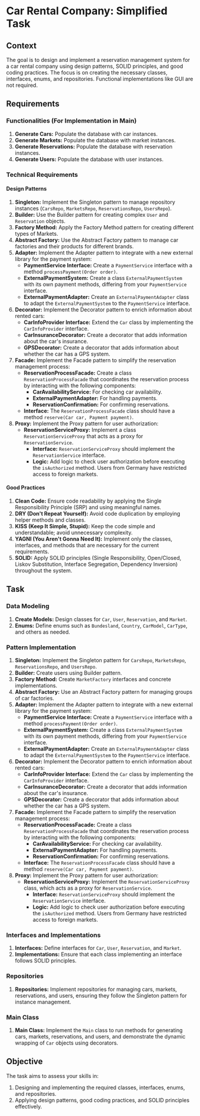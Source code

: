 # Car Rental Company: Simplified Task

## Context
The goal is to design and implement a reservation management system for a car rental company using design patterns, SOLID principles, and good coding practices. The focus is on creating the necessary classes, interfaces, enums, and repositories. Functional implementations like GUI are not required.

## Requirements

### Functionalities (For Implementation in Main)
1. **Generate Cars:** Populate the database with car instances.
2. **Generate Markets:** Populate the database with market instances.
3. **Generate Reservations:** Populate the database with reservation instances.
4. **Generate Users:** Populate the database with user instances.

### Technical Requirements

#### Design Patterns
1. **Singleton:** Implement the Singleton pattern to manage repository instances (`CarsRepo`, `MarketsRepo`, `ReservationsRepo`, `UsersRepo`).
2. **Builder:** Use the Builder pattern for creating complex `User` and `Reservation` objects.
3. **Factory Method:** Apply the Factory Method pattern for creating different types of Markets.
4. **Abstract Factory:** Use the Abstract Factory pattern to manage car factories and their products for different brands.
5. **Adapter:** Implement the Adapter pattern to integrate with a new external library for the payment system:
    - **PaymentService Interface:** Create a `PaymentService` interface with a method `processPayment(Order order)`.
    - **ExternalPaymentSystem:** Create a class `ExternalPaymentSystem` with its own payment methods, differing from your `PaymentService` interface.
    - **ExternalPaymentAdapter:** Create an `ExternalPaymentAdapter` class to adapt the `ExternalPaymentSystem` to the `PaymentService` interface.
6. **Decorator:** Implement the Decorator pattern to enrich information about rented cars:
    - **CarInfoProvider Interface:** Extend the `Car` class by implementing the `CarInfoProvider` interface.
    - **CarInsuranceDecorator:** Create a decorator that adds information about the car's insurance.
    - **GPSDecorator:** Create a decorator that adds information about whether the car has a GPS system.
7. **Facade:** Implement the Facade pattern to simplify the reservation management process:
    - **ReservationProcessFacade:** Create a class `ReservationProcessFacade` that coordinates the reservation process by interacting with the following components:
        - **CarAvailabilityService:** For checking car availability.
        - **ExternalPaymentAdapter:** For handling payments.
        - **ReservationConfirmation:** For confirming reservations.
    - **Interface:** The `ReservationProcessFacade` class should have a method `reserve(Car car, Payment payment)`.
8. **Proxy:** Implement the Proxy pattern for user authorization:
    - **ReservationServiceProxy:** Implement a class `ReservationServiceProxy` that acts as a proxy for `ReservationService`.
        - **Interface:** `ReservationServiceProxy` should implement the `ReservationService` interface.
        - **Logic:** Add logic to check user authorization before executing the `isAuthorized` method. Users from Germany have restricted access to foreign markets.

#### Good Practices
1. **Clean Code:** Ensure code readability by applying the Single Responsibility Principle (SRP) and using meaningful names.
2. **DRY (Don't Repeat Yourself):** Avoid code duplication by employing helper methods and classes.
3. **KISS (Keep It Simple, Stupid):** Keep the code simple and understandable; avoid unnecessary complexity.
4. **YAGNI (You Aren't Gonna Need It):** Implement only the classes, interfaces, and methods that are necessary for the current requirements.
5. **SOLID:** Apply SOLID principles (Single Responsibility, Open/Closed, Liskov Substitution, Interface Segregation, Dependency Inversion) throughout the system.

## Task

### Data Modeling
1. **Create Models:** Design classes for `Car`, `User`, `Reservation`, and `Market`.
2. **Enums:** Define enums such as `Bundesland`, `Country`, `CarModel`, `CarType`, and others as needed.

### Pattern Implementation
1. **Singleton:** Implement the Singleton pattern for `CarsRepo`, `MarketsRepo`, `ReservationsRepo`, and `UsersRepo`.
2. **Builder:** Create users using Builder pattern.
3. **Factory Method:** Create `MarketFactory` interfaces and concrete implementations.
4. **Abstract Factory:** Use an Abstract Factory pattern for managing groups of car factories.
5. **Adapter:** Implement the Adapter pattern to integrate with a new external library for the payment system:
    - **PaymentService Interface:** Create a `PaymentService` interface with a method `processPayment(Order order)`.
    - **ExternalPaymentSystem:** Create a class `ExternalPaymentSystem` with its own payment methods, differing from your `PaymentService` interface.
    - **ExternalPaymentAdapter:** Create an `ExternalPaymentAdapter` class to adapt the `ExternalPaymentSystem` to the `PaymentService` interface.
6. **Decorator:** Implement the Decorator pattern to enrich information about rented cars:
    - **CarInfoProvider Interface:** Extend the `Car` class by implementing the `CarInfoProvider` interface.
    - **CarInsuranceDecorator:** Create a decorator that adds information about the car's insurance.
    - **GPSDecorator:** Create a decorator that adds information about whether the car has a GPS system.
7. **Facade:** Implement the Facade pattern to simplify the reservation management process:
    - **ReservationProcessFacade:** Create a class `ReservationProcessFacade` that coordinates the reservation process by interacting with the following components:
        - **CarAvailabilityService:** For checking car availability.
        - **ExternalPaymentAdapter:** For handling payments.
        - **ReservationConfirmation:** For confirming reservations.
    - **Interface:** The `ReservationProcessFacade` class should have a method `reserve(Car car, Payment payment)`.
8. **Proxy:** Implement the Proxy pattern for user authorization:
    - **ReservationServiceProxy:** Implement the `ReservationServiceProxy` class, which acts as a proxy for `ReservationService`.
        - **Interface:** `ReservationServiceProxy` should implement the `ReservationService` interface.
        - **Logic:** Add logic to check user authorization before executing the `isAuthorized` method. Users from Germany have restricted access to foreign markets.

### Interfaces and Implementations
1. **Interfaces:** Define interfaces for `Car`, `User`, `Reservation`, and `Market`.
2. **Implementations:** Ensure that each class implementing an interface follows SOLID principles.

### Repositories
1. **Repositories:** Implement repositories for managing cars, markets, reservations, and users, ensuring they follow the Singleton pattern for instance management.

### Main Class
1. **Main Class:** Implement the `Main` class to run methods for generating cars, markets, reservations, and users, and demonstrate the dynamic wrapping of `Car` objects using decorators.

## Objective
The task aims to assess your skills in:
1. Designing and implementing the required classes, interfaces, enums, and repositories.
2. Applying design patterns, good coding practices, and SOLID principles effectively.
